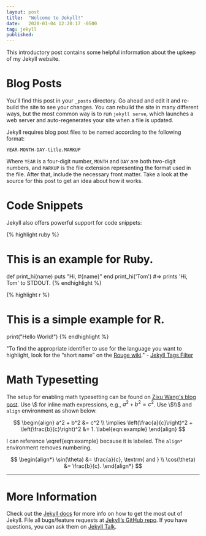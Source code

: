 ```yaml
---
layout: post
title:  "Welcome to Jekyll!"
date:   2020-01-04 12:20:17 -0500
tag: jekyll
published: 
---
```


This introductory post contains some helpful information about the upkeep of my Jekyll website.

# Blog Posts

You’ll find this post in your `_posts` directory. Go ahead and edit it and re-build the site to see your changes. You can rebuild the site in many different ways, but the most common way is to run `jekyll serve`, which launches a web server and auto-regenerates your site when a file is updated.

Jekyll requires blog post files to be named according to the following format:

`YEAR-MONTH-DAY-title.MARKUP`

Where `YEAR` is a four-digit number, `MONTH` and `DAY` are both two-digit numbers, and `MARKUP` is the file extension representing the format used in the file. After that, include the necessary front matter. Take a look at the source for this post to get an idea about how it works.

# Code Snippets

Jekyll also offers powerful support for code snippets:

{% highlight ruby %}
# This is an example for Ruby.
def print_hi(name)
  puts "Hi, #{name}"
end
print_hi('Tom')
#=> prints 'Hi, Tom' to STDOUT.
{% endhighlight %}

{% highlight r %}
# This is a simple example for R.
print("Hello World!")
{% endhighlight %}

"To find the appropriate identifier to use for the language you want to highlight, look for the “short name” on the [Rouge wiki](https://github.com/rouge-ruby/rouge/wiki/List-of-supported-languages-and-lexers)." - [Jekyll Tags Filter](https://jekyllrb.com/docs/liquid/tags/)

# Math Typesetting

The setup for enabling math typesetting can be found on [Zixu Wang's blog post](https://hw311.me/en/jekyll/2019/01/23/support-latex-in-jekyll-blog/). Use \\$ for inline math expressions, e.g., $a^2 + b^2 = c^2$. Use \\$\\$ and `align` environment as shown below.

$$
\begin{align}
  a^2 + b^2 &= c^2 \\
  \implies \left(\frac{a}{c}\right)^2 + \left(\frac{b}{c}\right)^2 &= 1. \label{eqn:example}
\end{align}
$$

I can reference \eqref{eqn:example} because it is labeled. The `align*` environment removes numbering.

$$
\begin{align*}
  \sin(\theta) &= \frac{a}{c}, \textrm{ and } \\
  \cos(\theta) &= \frac{b}{c}.
\end{align*}
$$

---

# More Information

Check out the [Jekyll docs][jekyll-docs] for more info on how to get the most out of Jekyll. File all bugs/feature requests at [Jekyll’s GitHub repo][jekyll-gh]. If you have questions, you can ask them on [Jekyll Talk][jekyll-talk].

[jekyll-docs]: https://jekyllrb.com/docs/home
[jekyll-gh]:   https://github.com/jekyll/jekyll
[jekyll-talk]: https://talk.jekyllrb.com/
